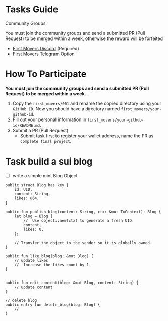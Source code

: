 # Tasks Guide
Community Groups:

You must join the community groups and send a submitted PR (Pull Request) to be merged within a week, otherwise the reward will be forfeited

- [First Movers Discord](https://discord.gg/TmJvPmZECE) (Required)
- [First Movers Telegram](@firstmoversvn) Option


# How To Participate

**You must join the community groups and send a submitted PR (Pull Request) to be merged within a week.**

1. Copy the `first_movers/001` and rename the copied directory using your `GitHub ID`. Now you should have a directory named `first_movers/your-github-id`.
2. Fill out your personal information in `first_movers/your-github-id/README.md`.
3. Submit a PR (Pull Request):
    - Submit task first to register your wallet address, name the PR as `complete final project`.



# Task build a sui blog 

- [ ] write a simple mint Blog Object

```
public struct Blog has key {
    id: UID,
    content: String,
    likes: u64,
}

public fun publish_blog(content: String, ctx: &mut TxContext): Blog {
    let blog = Blog {
        // 	Use object::new(ctx) to generate a fresh UID.
        content,
        likes: 0,
    };

    // Transfer the object to the sender so it is globally owned.
}

public fun like_blog(blog: &mut Blog) {
    // update likes 
    // 	Increase the likes count by 1.
}


public fun edit_content(blog: &mut Blog, content: String) {
    // update content
}

// delete blog
public entry fun delete_blog(blog: Blog) {
    //
}
```

